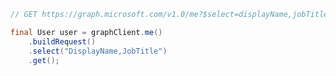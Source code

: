 <!-- markdownlint-disable MD041 -->

```java
// GET https://graph.microsoft.com/v1.0/me?$select=displayName,jobTitle

final User user = graphClient.me()
    .buildRequest()
    .select("DisplayName,JobTitle")
    .get();
```
